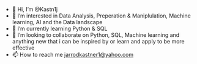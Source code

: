 - 👋 Hi, I’m @Kastn1j
- 👀 I’m interested in Data Analysis, Preperation & Maniplulation, Machine learning, AI and the Data landscape 
- 🌱 I’m currently learning Python & SQL
- 💞️ I’m looking to collaborate on Python, SQL, Machine learning and anything new that i can be inspired by or learn and apply to be more effective
- 📫 How to reach me jarrodkastner1@yahoo.com

<!---
Kastn1j/Kastn1j is a ✨ special ✨ repository because its `README.md` (this file) appears on your GitHub profile.
You can click the Preview link to take a look at your changes.
--->
